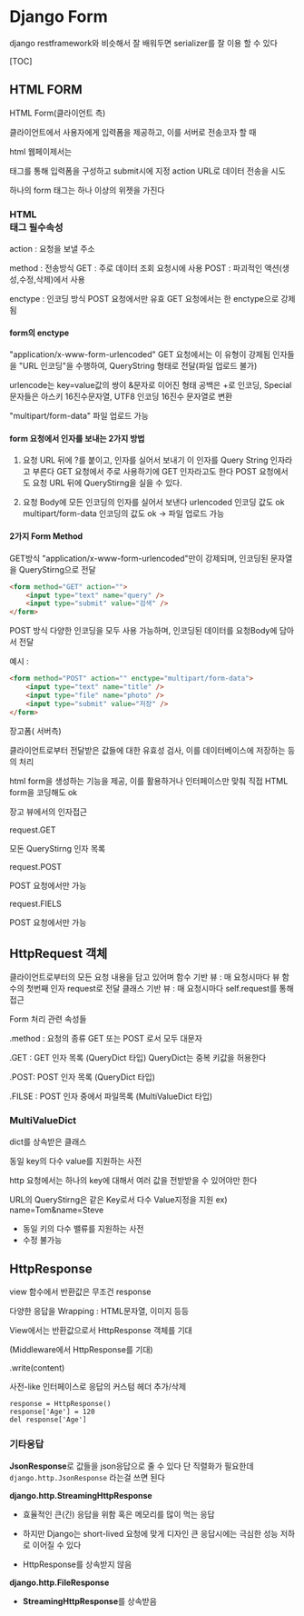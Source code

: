 # Django Form

django restframework와 비슷해서 잘 배워두면 serializer를 잘 이용 할 수 있다

[TOC]



## HTML FORM

HTML Form(클라이언트 측)

클라이언트에서 사용자에게 입력폼을 제공하고, 이를 서버로 전송코자 할 때



html 웹페이제서는 <form></form>태그를 통해 입력폼을 구성하고 submit시에 지정 action URL로 데이터 전송을 시도

하나의 form 태그는 하나 이상의 위젯을 가진다



### HTML <form> 태그 필수속성

action : 요청을 보낼 주소

method : 전송방식
	GET : 주로 데이터 조회 요청시에 사용
	POST : 파괴적인 액션(생성,수정,삭제)에서 사용

enctype : 인코딩 방식
	POST 요청에서만 유효
	GET 요청에서는 한 enctype으로 강제됨

#### form의 enctype

"application/x-www-form-urlencoded"
GET 요청에서는 이 유형이 강제됨
인자들을 "URL 인코딩"을 수행하여, QueryString 형태로 전달(파일 업로드 불가)

urlencode는 key=value값의 쌍이 &문자로 이어진 형태
공백은 +로 인코딩, Special문자들은 아스키 16진수문자열, UTF8 인코딩 16진수 문자열로 변환

"multipart/form-data"
파일 업로드 가능



#### form 요청에서 인자를 보내는 2가지 방법

1) 요청 URL 뒤에 ?를 붙이고, 인자를 실어서 보내기
	이 인자를 Query String 인자라고 부른다
	GET 요청에서 주로 사용하기에 GET 인자라고도 한다
	POST 요청에서도 요청 URL 뒤에 QueryStirng을 실을 수 있다.

2) 요청 Body에 모든 인코딩의 인자를 실어서 보낸다
	urlencoded 인코딩 값도 ok
	multipart/form-data 인코딩의 값도 ok -> 파일 업로드 가능



#### 2가지 Form Method

GET방식
	"application/x-www-form-urlencoded"만이 강제되며, 인코딩된 문자열을 QueryStirng으로 전달

```html
<form method="GET" action="">
    <input type="text" name="query" />
    <input type="submit" value="검색" />
</form>
```



POST 방식
	다양한 인코딩을 모두 사용 가능하며, 인코딩된 데이터를 요청Body에 담아서 전달
	

예시 : 

```html
<form method="POST" action="" enctype="multipart/form-data">
    <input type="text" name="title" />
    <input type="file" name="photo" />
    <input type="submit" value="저장" />
</form>
```



장고폼( 서버측)

클라이언트로부터 전달받은 값들에 대한 유효성 검사, 이를 데이터베이스에 저장하는 등의 처리

html form을 생성하는 기능을 제공, 이를 활용하거나 인터페이스만 맞춰 직접 HTML form을 코딩해도 ok



장고 뷰에서의 인자접근

request.GET

모돈 QueryStirng 인자 목록

request.POST

POST 요청에서만 가능

request.FIELS

POST 요청에서만 가능

##  HttpRequest 객체

클라이언트로부터의 모든 요청 내용을 담고 있어며
함수 기반 뷰 : 매 요청시마다 뷰 함수의 첫번째 인자 request로 전달
클래스 기반 뷰 : 매 요청시마다 self.request를 통해 접근

Form 처리 관련 속성들

.method : 요청의 종류 GET 또는 POST 로서 모두 대문자

.GET : GET 인자 목록 (QueryDict 타입) QueryDict는 중복 키값을 허용한다  

.POST: POST 인자 목록 (QueryDict 타입)

.FILSE : POST 인자 중에서 파일목록 (MultiValueDict 타입)



### MultiValueDict 

dict를 상속받은 클래스

동일 key의 다수 value를 지원하는 사전

http 요청에서는 하나의 key에 대해서 여러 값을 전받받을 수 있어야만 한다

URL의 QueryStirng은 같은 Key로서 다수 Value지정을 지원 ex) name=Tom&name=Steve

* 동일 키의 다수 밸류를 지원하는 사전
* 수정 불가능



## HttpResponse

view 함수에서 반환값은 무조건 response

다양한 응답을 Wrapping : HTML문자열, 이미지 등등

View에서는 반환값으로서 HttpResponse 객체를 기대

(Middleware에서 HttpResponse를 기대)



.write(content)

사전-like 인터페이스로 응답의 커스텀 헤더 추가/삭제

```
response = HttpResponse()
response['Age'] = 120
del response['Age']
```

### 기타응답

**JsonResponse**로 값들을 json응답으로 줄 수 있다
단 직렬화가 필요한데 `django.http.JsonResponse` 라는걸 쓰면 된다



**django.http.StreamingHttpResponse**

* 효율적인 큰(긴) 응답을 위함
  	혹은 메모리를 많이 먹는 응답

* 하지만 Django는 short-lived 요청에 맞게 디자인
  큰 응답시에는 극심한 성능 저하로 이어질 수 있다

* HttpResponse를 상속받지 않음



**django.http.FileResponse**

* **StreamingHttpResponse**를 상속받음